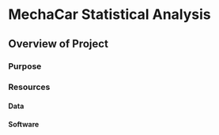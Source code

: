 # MechaCar Statistical Analysis

## Overview of Project
### Purpose

### Resources

#### Data

#### Software


